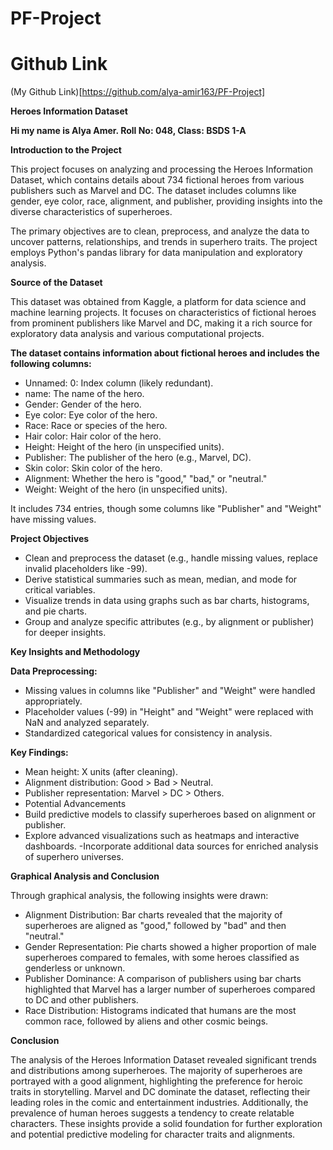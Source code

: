 # PF-Project
# Github Link
(My Github Link)[https://github.com/alya-amir163/PF-Project]

**Heroes Information Dataset**

**Hi my name is Alya Amer. Roll No: 048, Class: BSDS 1-A**

**Introduction to the Project**

This project focuses on analyzing and processing the Heroes Information Dataset, which contains details about 734 fictional heroes from various publishers such as Marvel and DC. The dataset includes columns like gender, eye color, race, alignment, and publisher, providing insights into the diverse characteristics of superheroes.

The primary objectives are to clean, preprocess, and analyze the data to uncover patterns, relationships, and trends in superhero traits. The project employs Python's pandas library for data manipulation and exploratory analysis.

**Source of the Dataset**

This dataset was obtained from Kaggle, a platform for data science and machine learning projects. It focuses on characteristics of fictional heroes from prominent publishers like Marvel and DC, making it a rich source for exploratory data analysis and various computational projects.

**The dataset contains information about fictional heroes and includes the following columns:**

- Unnamed: 0: Index column (likely redundant).
- name: The name of the hero.
- Gender: Gender of the hero.
- Eye color: Eye color of the hero.
- Race: Race or species of the hero.
- Hair color: Hair color of the hero.
- Height: Height of the hero (in unspecified units).
- Publisher: The publisher of the hero (e.g., Marvel, DC).
- Skin color: Skin color of the hero.
- Alignment: Whether the hero is "good," "bad," or "neutral."
- Weight: Weight of the hero (in unspecified units).

It includes 734 entries, though some columns like "Publisher" and "Weight" have missing values.

**Project Objectives**

- Clean and preprocess the dataset (e.g., handle missing values, replace invalid placeholders like -99).
- Derive statistical summaries such as mean, median, and mode for critical variables.
- Visualize trends in data using graphs such as bar charts, histograms, and pie charts.
- Group and analyze specific attributes (e.g., by alignment or publisher) for deeper insights.

**Key Insights and Methodology**

**Data Preprocessing:**

- Missing values in columns like "Publisher" and "Weight" were handled appropriately.
- Placeholder values (-99) in "Height" and "Weight" were replaced with NaN and analyzed separately.
- Standardized categorical values for consistency in analysis.

**Key Findings:**

- Mean height: X units (after cleaning).
- Alignment distribution: Good > Bad > Neutral.
- Publisher representation: Marvel > DC > Others.
- Potential Advancements
- Build predictive models to classify superheroes based on alignment or publisher.
- Explore advanced visualizations such as heatmaps and interactive dashboards.
-Incorporate additional data sources for enriched analysis of superhero universes.

**Graphical Analysis and Conclusion**

Through graphical analysis, the following insights were drawn:
- Alignment Distribution: Bar charts revealed that the majority of superheroes are aligned as "good," followed by "bad" and then "neutral."
- Gender Representation: Pie charts showed a higher proportion of male superheroes compared to females, with some heroes classified as genderless or unknown.
- Publisher Dominance: A comparison of publishers using bar charts highlighted that Marvel has a larger number of superheroes compared to DC and other publishers.
- Race Distribution: Histograms indicated that humans are the most common race, followed by aliens and other cosmic beings.

**Conclusion**

The analysis of the Heroes Information Dataset revealed significant trends and distributions among superheroes. The majority of superheroes are portrayed with a good alignment, highlighting the preference for heroic traits in storytelling. Marvel and DC dominate the dataset, reflecting their leading roles in the comic and entertainment industries. Additionally, the prevalence of human heroes suggests a tendency to create relatable characters. These insights provide a solid foundation for further exploration and potential predictive modeling for character traits and alignments.
